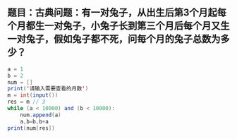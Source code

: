 ## 题目：古典问题：有一对兔子，从出生后第3个月起每个月都生一对兔子，小兔子长到第三个月后每个月又生一对兔子，假如兔子都不死，问每个月的兔子总数为多少？
```java
a = 1
b = 2
num = []
print('请输入需要查看的月数')
m = int(input())
res = m // 3
while (a < 10000) and (b < 10000):
    num.append(a)
    a,b=b,b+a
print(num[res])


```
